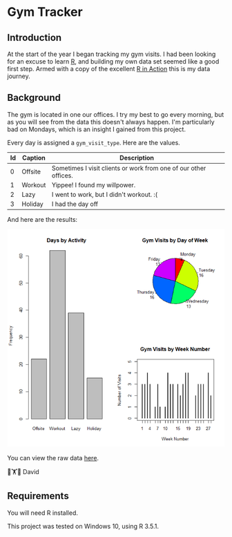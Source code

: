 # Gym Tracker

## Introduction

At the start of the year I began tracking my gym visits.  I had been looking for an excuse to learn [R](https://en.wikipedia.org/wiki/R_(programming_language)), and building my own data set seemed like a good first step.  Armed with a copy of the excellent [R in Action](https://smile.amazon.co.uk/Action-Data-Analysis-Graphics/dp/1617291382/ref=sr_1_1?keywords=r+in+action&qid=1562833955&s=gateway&sr=8-1) this is my data journey.

## Background

The gym is located in one our offices.  I try my best to go every morning, but as you will see from the data this doesn't always happen.  I'm particularly bad on Mondays, which is an insight I gained from this project.

Every day is assigned a `gym_visit_type`.  Here are the values.

| Id  | Caption | Description                                                      |
| --- | ------- | ---------------------------------------------------------------- |
| 0   | Offsite | Sometimes I visit clients or work from one of our other offices. |
| 1   | Workout | Yippee!  I found my willpower.                                   |
| 2   | Lazy    | I went to work, but I didn't workout.  :(                        |
| 3   | Holiday | I had the day off                                                |

And here are the results:

![image](output/Sample-Ouput.png)

You can view the raw data [here](db/gym-visits.csv).

🏃🏋💪
David

## Requirements

You will need R installed.

This project was tested on Windows 10, using R 3.5.1.

